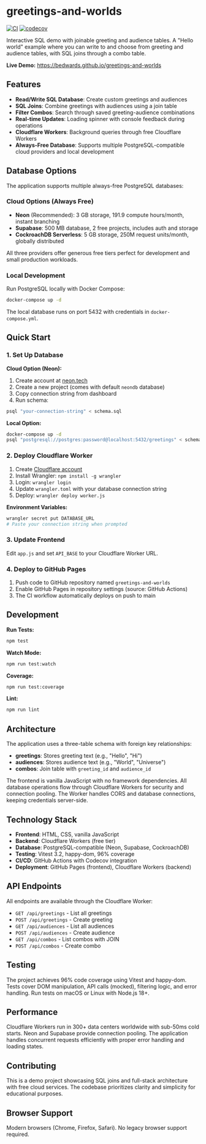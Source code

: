# greetings-and-worlds

[![CI](https://github.com/bedwards/greetings-and-worlds/actions/workflows/ci.yml/badge.svg)](https://github.com/bedwards/greetings-and-worlds/actions)
[![codecov](https://codecov.io/gh/bedwards/greetings-and-worlds/branch/main/graph/badge.svg)](https://codecov.io/gh/bedwards/greetings-and-worlds)

Interactive SQL demo with joinable greeting and audience tables. A "Hello world" example where you can write to and choose from greeting and audience tables, with SQL joins through a combo table.

**Live Demo:** https://bedwards.github.io/greetings-and-worlds

## Features

- **Read/Write SQL Database**: Create custom greetings and audiences
- **SQL Joins**: Combine greetings with audiences using a join table
- **Filter Combos**: Search through saved greeting-audience combinations
- **Real-time Updates**: Loading spinner with console feedback during operations
- **Cloudflare Workers**: Background queries through free Cloudflare Workers
- **Always-Free Database**: Supports multiple PostgreSQL-compatible cloud providers and local development

## Database Options

The application supports multiple always-free PostgreSQL databases:

### Cloud Options (Always Free)

- **Neon** (Recommended): 3 GB storage, 191.9 compute hours/month, instant branching
- **Supabase**: 500 MB database, 2 free projects, includes auth and storage
- **CockroachDB Serverless**: 5 GB storage, 250M request units/month, globally distributed

All three providers offer generous free tiers perfect for development and small production workloads.

### Local Development

Run PostgreSQL locally with Docker Compose:

```bash
docker-compose up -d
```

The local database runs on port 5432 with credentials in `docker-compose.yml`.

## Quick Start

### 1. Set Up Database

**Cloud Option (Neon):**

1. Create account at [neon.tech](https://neon.tech)
2. Create a new project (comes with default `neondb` database)
3. Copy connection string from dashboard
4. Run schema:

```bash
psql "your-connection-string" < schema.sql
```

**Local Option:**

```bash
docker-compose up -d
psql "postgresql://postgres:password@localhost:5432/greetings" < schema.sql
```

### 2. Deploy Cloudflare Worker

1. Create [Cloudflare account](https://dash.cloudflare.com/sign-up/workers-and-pages)
2. Install Wrangler: `npm install -g wrangler`
3. Login: `wrangler login`
4. Update `wrangler.toml` with your database connection string
5. Deploy: `wrangler deploy worker.js`

**Environment Variables:**

```bash
wrangler secret put DATABASE_URL
# Paste your connection string when prompted
```

### 3. Update Frontend

Edit `app.js` and set `API_BASE` to your Cloudflare Worker URL.

### 4. Deploy to GitHub Pages

1. Push code to GitHub repository named `greetings-and-worlds`
2. Enable GitHub Pages in repository settings (source: GitHub Actions)
3. The CI workflow automatically deploys on push to main

## Development

**Run Tests:**

```bash
npm test
```

**Watch Mode:**

```bash
npm run test:watch
```

**Coverage:**

```bash
npm run test:coverage
```

**Lint:**

```bash
npm run lint
```

## Architecture

The application uses a three-table schema with foreign key relationships:

- **greetings**: Stores greeting text (e.g., "Hello", "Hi")
- **audiences**: Stores audience text (e.g., "World", "Universe")
- **combos**: Join table with `greeting_id` and `audience_id`

The frontend is vanilla JavaScript with no framework dependencies. All database operations flow through Cloudflare Workers for security and connection pooling. The Worker handles CORS and database connections, keeping credentials server-side.

## Technology Stack

- **Frontend**: HTML, CSS, vanilla JavaScript
- **Backend**: Cloudflare Workers (free tier)
- **Database**: PostgreSQL-compatible (Neon, Supabase, CockroachDB)
- **Testing**: Vitest 3.2, happy-dom, 96% coverage
- **CI/CD**: GitHub Actions with Codecov integration
- **Deployment**: GitHub Pages (frontend), Cloudflare Workers (backend)

## API Endpoints

All endpoints are available through the Cloudflare Worker:

- `GET /api/greetings` - List all greetings
- `POST /api/greetings` - Create greeting
- `GET /api/audiences` - List all audiences
- `POST /api/audiences` - Create audience
- `GET /api/combos` - List combos with JOIN
- `POST /api/combos` - Create combo

## Testing

The project achieves 96% code coverage using Vitest and happy-dom. Tests cover DOM manipulation, API calls (mocked), filtering logic, and error handling. Run tests on macOS or Linux with Node.js 18+.

## Performance

Cloudflare Workers run in 300+ data centers worldwide with sub-50ms cold starts. Neon and Supabase provide connection pooling. The application handles concurrent requests efficiently with proper error handling and loading states.

## Contributing

This is a demo project showcasing SQL joins and full-stack architecture with free cloud services. The codebase prioritizes clarity and simplicity for educational purposes.

## Browser Support

Modern browsers (Chrome, Firefox, Safari). No legacy browser support required.
